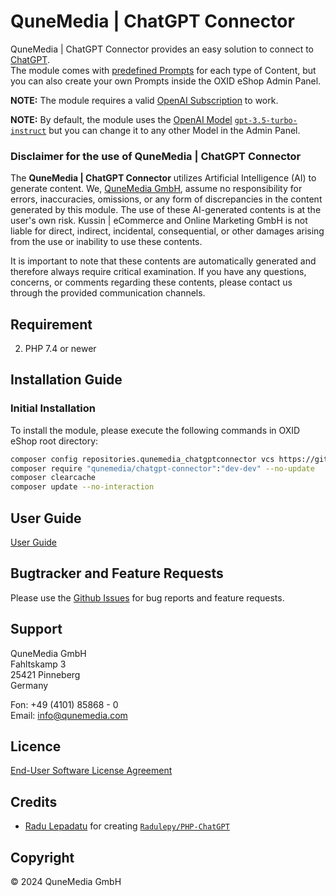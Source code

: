 # QuneMedia | ChatGPT Connector

QuneMedia | ChatGPT Connector provides an easy solution to connect to [ChatGPT](https://chat.openai.com/).<br>
The module comes with [predefined Prompts](https://github.com/qunemedia/chatgpt-prompts) for each type of Content, but you can also create your own Prompts inside the
OXID eShop Admin Panel.

**NOTE:** The module requires a valid [OpenAI Subscription](https://platform.openai.com/) to work.

**NOTE:** By default, the module uses the [OpenAI Model](https://platform.openai.com/docs/models) [`gpt-3.5-turbo-instruct`](https://platform.openai.com/docs/models/gpt-3-5) 
but you can change it to any other Model in the Admin Panel.

### Disclaimer for the use of QuneMedia | ChatGPT Connector

The **QuneMedia | ChatGPT Connector** utilizes Artificial Intelligence (AI) to generate content. 
We, [QuneMedia GmbH](https://www.qunemedia.com/), assume no responsibility for errors, 
inaccuracies, omissions, or any form of discrepancies in the content generated by this module. The use of these 
AI-generated contents is at the user's own risk. Kussin | eCommerce and Online Marketing GmbH is not liable for direct, 
indirect, incidental, consequential, or other damages arising from the use or inability to use these contents.

It is important to note that these contents are automatically generated and therefore always require critical 
examination. If you have any questions, concerns, or comments regarding these contents, please contact us through the 
provided communication channels.

## Requirement

2. PHP 7.4 or newer

## Installation Guide

### Initial Installation

To install the module, please execute the following commands in OXID eShop root directory:

   ```bash
   composer config repositories.qunemedia_chatgptconnector vcs https://github.com/qunemedia/chatgpt-connector.git
   composer require "qunemedia/chatgpt-connector":"dev-dev" --no-update
   composer clearcache
   composer update --no-interaction
   ```

## User Guide

[User Guide](USER_GUIDE.md)

## Bugtracker and Feature Requests

Please use the [Github Issues](https://github.com/qunemedia/chatgpt-connector/issues) for bug reports and feature requests.

## Support

QuneMedia GmbH<br>
Fahltskamp 3<br>
25421 Pinneberg<br>
Germany

Fon: +49 (4101) 85868 - 0<br>
Email: info@qunemedia.com

## Licence

[End-User Software License Agreement](LICENSE.md)

## Credits

* [Radu Lepadatu](https://github.com/Radulepy) for creating [`Radulepy/PHP-ChatGPT`](hhttps://github.com/Radulepy/PHP-ChatGPT/)

## Copyright

&copy; 2024 QuneMedia GmbH